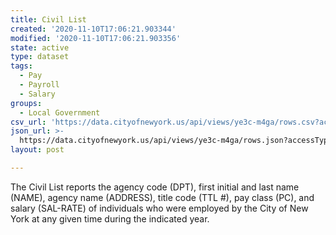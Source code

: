 ```yaml
---
title: Civil List
created: '2020-11-10T17:06:21.903344'
modified: '2020-11-10T17:06:21.903356'
state: active
type: dataset
tags:
  - Pay
  - Payroll
  - Salary
groups:
  - Local Government
csv_url: 'https://data.cityofnewyork.us/api/views/ye3c-m4ga/rows.csv?accessType=DOWNLOAD'
json_url: >-
  https://data.cityofnewyork.us/api/views/ye3c-m4ga/rows.json?accessType=DOWNLOAD
layout: post

---
```

The Civil List reports the agency code (DPT), first initial and last name (NAME), agency name (ADDRESS), title code (TTL #), pay class (PC), and salary (SAL-RATE) of individuals who were employed by the City of New York at any given time during the indicated year.
